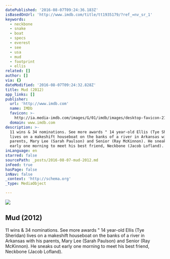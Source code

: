 ```yaml
---
datePublished: '2016-08-07T09:24:36.183Z'
isBasedOnUrl: 'http://www.imdb.com/title/tt1935179/?ref_=nv_sr_1'
keywords:
  - neckbone
  - snake
  - boat
  - specs
  - everest
  - see
  - usa
  - mud
  - footprint
  - ellis
related: []
author: []
via: {}
dateModified: '2016-08-07T09:24:32.828Z'
title: Mud (2012)
app_links: []
publisher:
  url: 'http://www.imdb.com'
  name: IMDb
  favicon: >-
    http://ia.media-imdb.com/images/G/01/imdb/images/desktop-favicon-2165806970._CB282524575_.ico
  domain: www.imdb.com
description: >-
  11 wins & 34 nominations. See more awards " 14 year-old Ellis (Tye Sheridan)
  lives on a makeshift houseboat on the banks of a river in Arkansas with his
  parents, Mary Lee (Sarah Paulson) and Senior (Ray McKinnon). He sneaks out
  early one morning to meet his best friend, Neckbone (Jacob Lofland).
inLanguage: en
starred: false
sourcePath: _posts/2016-08-07-mud-2012.md
inFeed: true
hasPage: false
inNav: false
_context: 'http://schema.org'
_type: MediaObject

---
```

<article style=""><img src="https://imgflo.herokuapp.com/graph/vahj1ThiexotieMo/846421444e6691d8dfc6aa82b528bc37/noop.jpg?input=http%3A%2F%2Fia.media-imdb.com%2Fimages%2FM%2FMV5BMTU2MzcyODgyNV5BMl5BanBnXkFtZTcwNTc4MDYwOQ%40%40._V1_UY1200_CR90%2C0%2C630%2C1200_AL_.jpg" /><h1>Mud (2012)</h1><p>11 wins &amp; 34 nominations. See more awards " 14 year-old Ellis (Tye Sheridan) lives on a makeshift houseboat on the banks of a river in Arkansas with his parents, Mary Lee (Sarah Paulson) and Senior (Ray McKinnon). He sneaks out early one morning to meet his best friend, Neckbone (Jacob Lofland).</p></article>